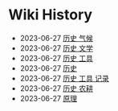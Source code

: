 # Wiki History

- 2023-06-27        [历史 气候](/0006_历史_气候)
- 2023-06-27        [历史 文学](/0008_历史_文学)
- 2023-06-27        [历史 工具](/0004_历史_工具)
- 2023-06-27        [历史](/0003_历史)
- 2023-06-27        [历史 工具 记录](/0005_历史_工具_记录)
- 2023-06-27        [历史 农耕](/0007_历史_农耕)
- 2023-06-27        [原理](/0009_原理)
